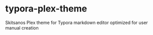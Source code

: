 # typora-plex-theme
Skitsanos Plex theme for Typora markdown editor optimized for user manual creation

